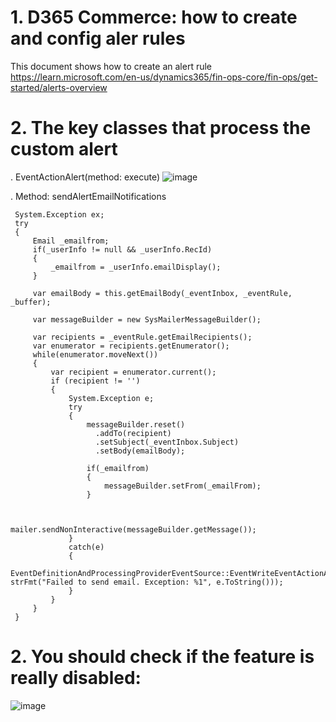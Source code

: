 # 1. D365 Commerce:  how to create and config aler rules<br/>

This document shows how to create an alert rule  https://learn.microsoft.com/en-us/dynamics365/fin-ops-core/fin-ops/get-started/alerts-overview <br/>

# 2. The key classes that process the custom alert <br/>
. EventActionAlert(method: execute)
![image](https://github.com/user-attachments/assets/5cd1b531-02de-430b-a06f-020523557ec2)

. Method: sendAlertEmailNotifications
```
 System.Exception ex;
 try
 {
     Email _emailfrom;
     if(_userInfo != null && _userInfo.RecId)
     {
         _emailfrom = _userInfo.emailDisplay();
     }

     var emailBody = this.getEmailBody(_eventInbox, _eventRule, _buffer);
     
     var messageBuilder = new SysMailerMessageBuilder();
     
     var recipients = _eventRule.getEmailRecipients();
     var enumerator = recipients.getEnumerator();
     while(enumerator.moveNext())
     {
         var recipient = enumerator.current();
         if (recipient != '')
         {
             System.Exception e;
             try
             {
                 messageBuilder.reset()
                   .addTo(recipient)
                   .setSubject(_eventInbox.Subject)
                   .setBody(emailBody);

                 if(_emailfrom)
                 {
                     messageBuilder.setFrom(_emailFrom);
                 }
                 

                 mailer.sendNonInteractive(messageBuilder.getMessage());
             }
             catch(e)
             {
                 EventDefinitionAndProcessingProviderEventSource::EventWriteEventActionAlertInfo("sendAlertEmailNotifications", strFmt("Failed to send email. Exception: %1", e.ToString()));
             }
         }
     }
 }
```


# 2. You should check if the feature is really disabled:<br/>
![image](https://github.com/user-attachments/assets/2f5bff87-edc3-4bf6-938e-6ac96c835304)








  
